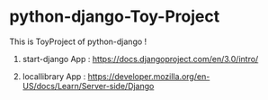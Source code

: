 # python-django-Toy-Project

This is ToyProject of python-django !

1. start-django App : 
https://docs.djangoproject.com/en/3.0/intro/

2. locallibrary App :
https://developer.mozilla.org/en-US/docs/Learn/Server-side/Django
